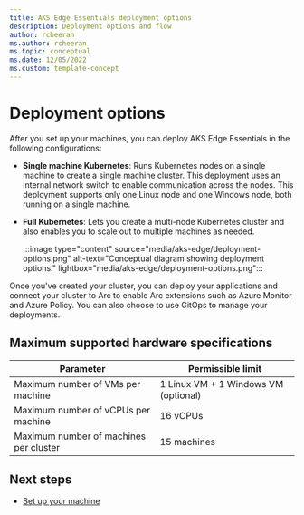 ```yaml
---
title: AKS Edge Essentials deployment options 
description: Deployment options and flow
author: rcheeran
ms.author: rcheeran
ms.topic: conceptual
ms.date: 12/05/2022
ms.custom: template-concept
---
```



# Deployment options

After you set up your machines, you can deploy AKS Edge Essentials in the following configurations:

- **Single machine Kubernetes**: Runs Kubernetes nodes on a single machine to create a single machine cluster. This deployment uses an internal network switch to enable communication across the nodes. This deployment supports only one Linux node and one Windows node, both running on a single machine.
- **Full Kubernetes**: Lets you create a multi-node Kubernetes cluster and also enables you to scale out to multiple machines as needed.

  :::image type="content" source="media/aks-edge/deployment-options.png" alt-text="Conceptual diagram showing deployment options." lightbox="media/aks-edge/deployment-options.png":::
  
Once you've created your cluster, you can deploy your applications and connect your cluster to Arc to enable Arc extensions such as Azure Monitor and Azure Policy. You can also choose to use GitOps to manage your deployments.

## Maximum supported hardware specifications

| Parameter | Permissible limit |
  | ---------- | --------- |
  | Maximum number of VMs per machine  | 1 Linux VM + 1 Windows VM (optional) |
  | Maximum number of vCPUs per machine  | 16 vCPUs |
  | Maximum number of machines per cluster | 15 machines |

## Next steps

- [Set up your machine](./aks-edge-howto-setup-machine.md)
